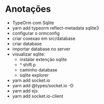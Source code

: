 # Anotações
- TypeOrm com Sqlite
- yarn add typeorm reflect-metadata sqlite3
- configurar o ormconfig
- criar coxexao em src/database
- criar database
- importar database no server
- visualizar sqlite:
    - instalar extenção sqlite
    - ^ shift p 
    - caminho database
    - sqlite explorer
- yarn add socket.io
- yarn add @types/socket.io -D
- yarn add ejs
- yarn add socket.io-client